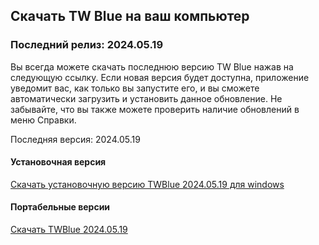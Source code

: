 <!-- 
.. title: скачать
.. slug: downloads
.. date: 2016-10-03 04:45:39 UTC-05:00
.. tags: 
.. category: 
.. link: 
.. description: 
.. type: text
-->

## Скачать TW Blue на ваш компьютер

### Последний релиз: 2024.05.19

Вы всегда можете скачать последнюю версию TW Blue нажав на следующую ссылку. Если новая версия будет доступна, приложение уведомит вас, как только вы запустите его, и вы сможете автоматически загрузить и установить данное обновление. Не забывайте, что вы также можете проверить наличие обновлений в меню Справки.

Последняя версия: 2024.05.19  

#### Установочная версия

[Скачать установочную версию TWBlue 2024.05.19 для windows](https://github.com/MCV-Software/TWBlue/releases/download/release/TWBlue_setup_v2024.05.19.exe)

#### Портабельные версии

[Скачать TWBlue 2024.05.19](https://github.com/MCV-Software/TWBlue/releases/download/release/TWBlue_portable_v2024.05.19.zip)